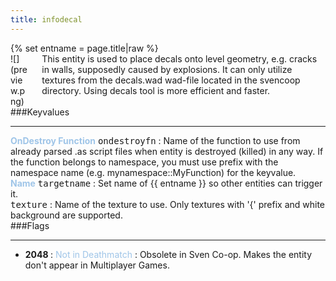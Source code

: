```yaml
---
title: infodecal
---
```

<div>{% set entname = page.title|raw %}</div>
<div class="container previewimg">
<div class="columns">
<div class="imagepadding column col-auto" markdown="1">![](preview.png)</div>
<div class="column entityentry" markdown="1">This entity is used to place decals onto level geometry, e.g. cracks in walls, supposedly caused by explosions. It can only utilize textures from the decals.wad wad-file located in the svencoop directory. Using decals tool is more efficient and faster.</div>
</div>
</div>
###Keyvalues
<hr>
<div class="entityentry" markdown="1">
<span style="color:#9fc5e8;"><b>OnDestroy Function</b></span> <kbd  class="tooltip" data-tooltip="string">ondestroyfn</kbd> :
Name of the function to use from already parsed .as script files when entity is destroyed (killed) in any way. If the function belongs to namespace, you must use prefix with the namespace name (e.g. mynamespace::MyFunction) for the keyvalue.
</div>
<div class="entityentry" markdown="1">
<span style="color:#9fc5e8;"><b>Name</b></span> <kbd  class="tooltip" data-tooltip="target_source">targetname</kbd> :
Set name of {{ entname }} so other entities can trigger it.
</div>
<div class="entityentry" markdown="1">
<span style="color:#9fc5e8;"><b></b></span> <kbd  class="tooltip" data-tooltip="decal">texture</kbd> :
Name of the texture to use. Only textures with '{' prefix and white background are supported.
</div>
###Flags
<hr>
<div class="entityflags">
<ul>
<li class="imagepadding" markdown="1"><b>2048 </b> : <span style="color:#9fc5e8;">Not in Deathmatch</span> : Obsolete in Sven Co-op. Makes the entity don't appear in Multiplayer Games.</li>
</ul>
</div>
